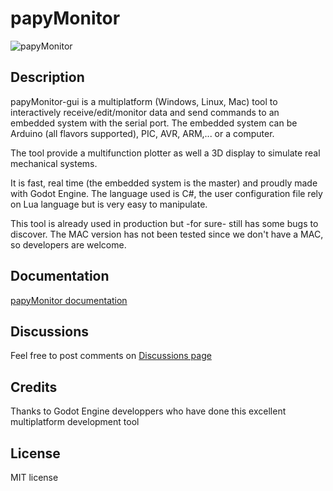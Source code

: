# papyMonitor

![papyMonitor](main.gif)

## Description

papyMonitor-gui is a multiplatform (Windows, Linux, Mac) tool to interactively receive/edit/monitor data and send commands to an embedded system with the serial port. The embedded system can be Arduino (all flavors supported), PIC, AVR, ARM,... or a computer.

The tool provide a multifunction plotter as well a 3D display to simulate real mechanical systems.

It is fast, real time (the embedded system is the master) and proudly made with Godot Engine. The language used is C#, the user configuration file rely on Lua language but is very easy to manipulate.

This tool is already used in production but -for sure- still has some bugs to discover. The MAC version has not been tested since we don't have a MAC, so developers are welcome.

## Documentation

[papyMonitor documentation](https://papymonitor.github.io/papyMonitor-doc)

## Discussions

Feel free to post comments on [Discussions page](https://github.com/papyMonitor/papyMonitor-gui/discussions)

## Credits

Thanks to Godot Engine developpers who have done this excellent multiplatform development tool

## License

MIT license
